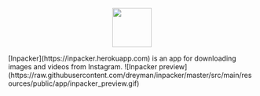 <p align="center">
  <img src="https://raw.githubusercontent.com/dreyman/inpacker/master/src/main/resources/public/app/logo.png" height="80" />
</p>
[Inpacker](https://inpacker.herokuapp.com) is an app for downloading images and videos from Instagram.
![Inpacker preview](https://raw.githubusercontent.com/dreyman/inpacker/master/src/main/resources/public/app/inpacker_preview.gif)

